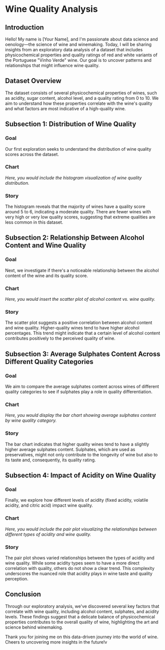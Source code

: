 # Wine Quality Analysis

## Introduction

Hello! My name is [Your Name], and I'm passionate about data science and oenology—the science of wine and winemaking. Today, I will be sharing insights from an exploratory data analysis of a dataset that includes physicochemical properties and quality ratings of red and white variants of the Portuguese "Vinho Verde" wine. Our goal is to uncover patterns and relationships that might influence wine quality.

## Dataset Overview

The dataset consists of several physicochemical properties of wines, such as acidity, sugar content, alcohol level, and a quality rating from 0 to 10. We aim to understand how these properties correlate with the wine's quality and what factors are most indicative of a high-quality wine.

## Subsection 1: Distribution of Wine Quality

### Goal

Our first exploration seeks to understand the distribution of wine quality scores across the dataset.

### Chart

*Here, you would include the histogram visualization of wine quality distribution.*

### Story

The histogram reveals that the majority of wines have a quality score around 5 to 6, indicating a moderate quality. There are fewer wines with very high or very low quality scores, suggesting that extreme qualities are less common in this dataset.

## Subsection 2: Relationship Between Alcohol Content and Wine Quality

### Goal

Next, we investigate if there's a noticeable relationship between the alcohol content of the wine and its quality score.

### Chart

*Here, you would insert the scatter plot of alcohol content vs. wine quality.*

### Story

The scatter plot suggests a positive correlation between alcohol content and wine quality. Higher-quality wines tend to have higher alcohol percentages. This trend might indicate that a certain level of alcohol content contributes positively to the perceived quality of wine.

## Subsection 3: Average Sulphates Content Across Different Quality Categories

### Goal

We aim to compare the average sulphates content across wines of different quality categories to see if sulphates play a role in quality differentiation.

### Chart

*Here, you would display the bar chart showing average sulphates content by wine quality category.*

### Story

The bar chart indicates that higher quality wines tend to have a slightly higher average sulphates content. Sulphates, which are used as preservatives, might not only contribute to the longevity of wine but also to its taste and, consequently, its quality rating.

## Subsection 4: Impact of Acidity on Wine Quality

### Goal

Finally, we explore how different levels of acidity (fixed acidity, volatile acidity, and citric acid) impact wine quality.

### Chart

*Here, you would include the pair plot visualizing the relationships between different types of acidity and wine quality.*

### Story

The pair plot shows varied relationships between the types of acidity and wine quality. While some acidity types seem to have a more direct correlation with quality, others do not show a clear trend. This complexity underscores the nuanced role that acidity plays in wine taste and quality perception.

## Conclusion

Through our exploratory analysis, we've discovered several key factors that correlate with wine quality, including alcohol content, sulphates, and acidity levels. These findings suggest that a delicate balance of physicochemical properties contributes to the overall quality of wine, highlighting the art and science behind winemaking.

Thank you for joining me on this data-driven journey into the world of wine. Cheers to uncovering more insights in the future!v

